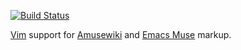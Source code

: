 [![Build Status](https://travis-ci.com/link2xt/vim-muse.svg?branch=master)](https://travis-ci.com/link2xt/vim-muse)

[Vim](https://www.vim.org/) support for [Amusewiki](https://amusewiki.org/) and [Emacs Muse](https://www.gnu.org/software/emacs-muse/) markup.
